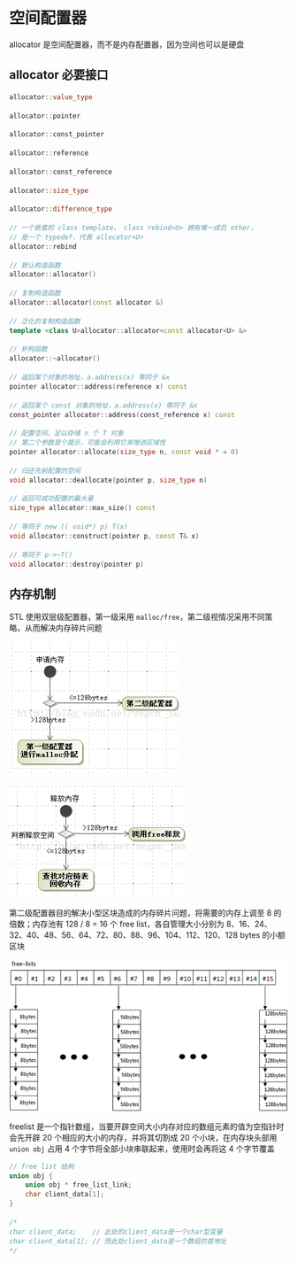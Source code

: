 # 空间配置器

allocator 是空间配置器，而不是内存配置器，因为空间也可以是硬盘

## allocator 必要接口

```cpp
allocator::value_type

allocator::pointer

allocator::const_pointer

allocator::reference

allocator::const_reference

allocator::size_type

allocator::difference_type

// 一个嵌套的 class template， class rebind<U> 拥有唯一成员 other，
// 是一个 typedef，代表 allocator<U>
allocator::rebind  

// 默认构造函数
allocator::allocator()

// 复制构造函数
allocator::allocator(const allocator &)

// 泛化的复制构造函数
template <class U>allocator::allocator<const allocator<U> &> 

// 析构函数
allocator::~allocator()

// 返回某个对象的地址，a.address(x) 等同于 &x
pointer allocator::address(reference x) const

// 返回某个 const 对象的地址，a.address(x) 等同于 &x
const_pointer allocator::address(const_reference x) const

// 配置空间，足以存储 n 个 T 对象
// 第二个参数是个提示，可能会利用它来增进区域性
pointer allocator::allocate(size_type n, const void * = 0)

// 归还先前配置的空间
void allocator::deallocate(pointer p, size_type n)

// 返回可成功配置的最大量
size_type allocator::max_size() const

// 等同于 new (( void*) p) T(x)
void allocator::construct(pointer p, const T& x)

// 等同于 p->~T()
void allocator::destroy(pointer p)
```

## 内存机制

STL 使用双层级配置器，第一级采用 `malloc/free`，第二级视情况采用不同策略，从而解决内存碎片问题

![w7zAi9.png](../../Picture/Cpp/STL/allocator/01.png)

![w7zAi9.png](../../Picture/Cpp/STL/allocator/02.png)

第二级配置器目的解决小型区块造成的内存碎片问题，将需要的内存上调至 8 的倍数；内存池有 128  / 8 = 16 个 free list，各自管理大小分别为 8、16、24、32、40、48、56、64、72、80、88、96、104、112、120、128 bytes 的小额区块

![w7zAi9.png](../../Picture/Cpp/STL/allocator/03.png)

freelist 是一个指针数组，当要开辟空间大小内存对应的数组元素的值为空指针时会先开辟 20 个相应的大小的内存，并将其切割成 20 个小块，在内存块头部用 `union obj` 占用 4 个字节将全部小块串联起来，使用时会再将这 4 个字节覆盖

```cpp
// free list 结构
union obj {
    union obj * free_list_link;
    char client_data[1];
}

/*
char client_data;    // 此处的client_data是一个char型变量
char client_data[1]; // 而此处client_data是一个数组的首地址
*/
```
